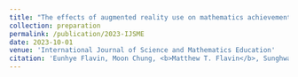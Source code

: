 ```yaml
---
title: "The effects of augmented reality use on mathematics achievement of K–12 students: A meta-analysis"
collection: preparation
permalink: /publication/2023-IJSME
date: 2023-10-01
venue: 'International Journal of Science and Mathematics Education'
citation: 'Eunhye Flavin, Moon Chung, <b>Matthew T. Flavin</b>, Sunghwan Hwang, &quot;The effects of augmented reality use on mathematics achievement of K–12 students: A meta-analysis,&quot; under review in <i>International Journal of Science and Mathematics Education</i>, submitted Oct. 2023.'
---
```

